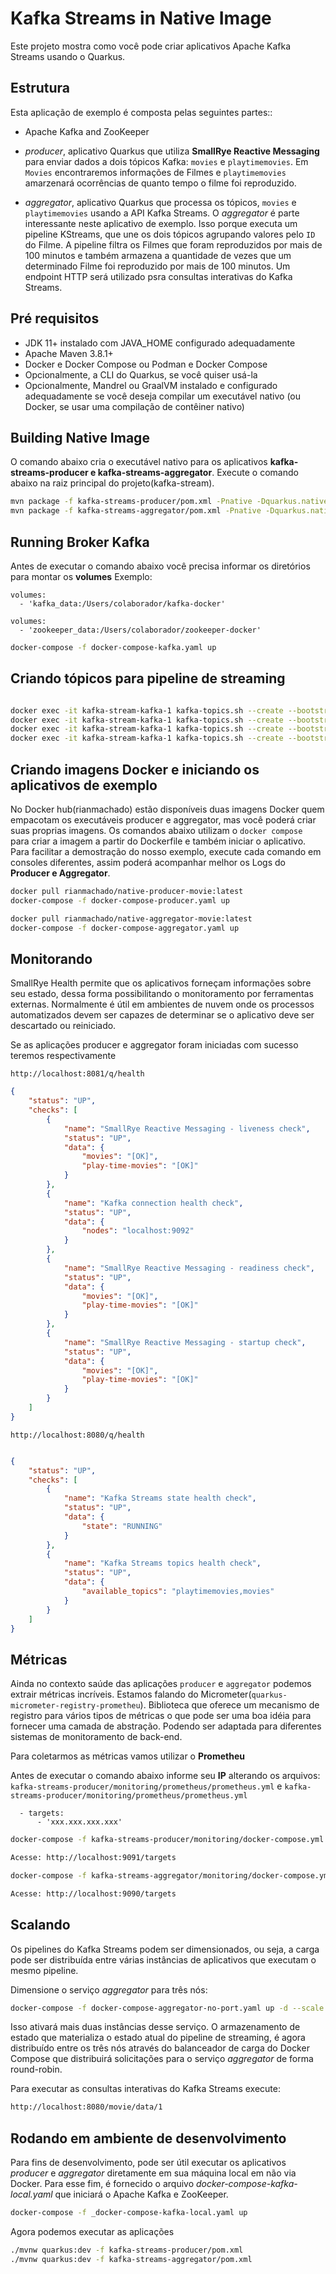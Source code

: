 Kafka Streams in Native Image
========================

Este projeto mostra como você pode criar aplicativos Apache Kafka Streams usando o Quarkus.

## Estrutura 

Esta aplicação de exemplo é composta pelas seguintes partes::

* Apache Kafka and ZooKeeper
* _producer_,  aplicativo Quarkus que utiliza <b>SmallRye Reactive Messaging</b> para enviar dados a dois tópicos Kafka: `movies` e `playtimemovies`. Em `Movies` encontraremos informações de Filmes e `playtimemovies` amarzenará ocorrências de quanto tempo o filme foi reproduzido.

* _aggregator_, aplicativo Quarkus que processa os tópicos, `movies` e `playtimemovies` usando a API Kafka Streams. O _aggregator_ é parte interessante neste aplicativo de exemplo. Isso porque executa um pipeline KStreams, que une os dois tópicos agrupando valores pelo `ID` do Filme. A pipeline filtra os Filmes que foram reproduzidos por mais de 100 minutos e também armazena a quantidade de vezes que um determinado Filme foi reproduzido por mais de 100 minutos. Um endpoint HTTP será utilizado psra consultas interativas do Kafka Streams.


## Pré requisitos

* JDK 11+ instalado com JAVA_HOME configurado adequadamente
* Apache Maven 3.8.1+
* Docker e Docker Compose ou Podman e Docker Compose
* Opcionalmente, a CLI do Quarkus, se você quiser usá-la
* Opcionalmente, Mandrel ou GraalVM instalado e configurado adequadamente se você deseja compilar um executável nativo (ou Docker, se usar uma compilação de contêiner nativo)


## Building Native Image

O comando abaixo cria o executável nativo para os aplicativos <b>kafka-streams-producer e kafka-streams-aggregator</b>. Execute o comando abaixo na raiz principal do projeto(kafka-stream).

```bash
mvn package -f kafka-streams-producer/pom.xml -Pnative -Dquarkus.native.container-build=true
mvn package -f kafka-streams-aggregator/pom.xml -Pnative -Dquarkus.native.container-build=true
```

## Running Broker Kafka 

Antes de executar o comando abaixo você precisa informar os diretórios para montar os <b>volumes</b> 
Exemplo: 

    volumes:
      - 'kafka_data:/Users/colaborador/kafka-docker'
      
    volumes:
      - 'zookeeper_data:/Users/colaborador/zookeeper-docker' 
 
```bash
docker-compose -f docker-compose-kafka.yaml up
```

## Criando tópicos para pipeline de streaming

```bash

docker exec -it kafka-stream-kafka-1 kafka-topics.sh --create --bootstrap-server localhost:9092 --replication-factor 1 --partitions 1 --topic playtimemovies
docker exec -it kafka-stream-kafka-1 kafka-topics.sh --create --bootstrap-server localhost:9092 --replication-factor 1 --partitions 1 --topic movies
docker exec -it kafka-stream-kafka-1 kafka-topics.sh --create --bootstrap-server localhost:9092 --replication-factor 1 --partitions 1 --topic kstream-aggregator-countmoviestore-changelog
docker exec -it kafka-stream-kafka-1 kafka-topics.sh --create --bootstrap-server localhost:9092 --replication-factor 1 --partitions 1 --topic kstream-aggregator-countmoviestore-repartition
```


## Criando imagens Docker e iniciando os aplicativos de exemplo

No Docker hub(rianmachado) estão disponíveis duas imagens Docker quem empacotam os executáveis producer e aggregator, mas você poderá criar suas proprias imagens. Os comandos abaixo utilizam o `docker compose ` para criar a imagem a partir do Dockerfile e também iniciar o aplicativo. 
Para facilitar a demostração do nosso exemplo, execute cada comando em consoles diferentes, assim poderá acompanhar melhor os Logs do <b>Producer e Aggregator</b>.  

```bash
docker pull rianmachado/native-producer-movie:latest
docker-compose -f docker-compose-producer.yaml up

docker pull rianmachado/native-aggregator-movie:latest
docker-compose -f docker-compose-aggregator.yaml up
```
## Monitorando

SmallRye Health permite que os aplicativos forneçam informações sobre seu estado, dessa forma possibilitando o monitoramento por ferramentas externas. Normalmente é útil em ambientes de nuvem onde os processos automatizados devem ser capazes de determinar se o aplicativo deve ser descartado ou reiniciado.

Se as aplicações producer e aggregator foram iniciadas com sucesso teremos respectivamente  

`http://localhost:8081/q/health`
 
```JSON
{
    "status": "UP",
    "checks": [
        {
            "name": "SmallRye Reactive Messaging - liveness check",
            "status": "UP",
            "data": {
                "movies": "[OK]",
                "play-time-movies": "[OK]"
            }
        },
        {
            "name": "Kafka connection health check",
            "status": "UP",
            "data": {
                "nodes": "localhost:9092"
            }
        },
        {
            "name": "SmallRye Reactive Messaging - readiness check",
            "status": "UP",
            "data": {
                "movies": "[OK]",
                "play-time-movies": "[OK]"
            }
        },
        {
            "name": "SmallRye Reactive Messaging - startup check",
            "status": "UP",
            "data": {
                "movies": "[OK]",
                "play-time-movies": "[OK]"
            }
        }
    ]
}
```
`http://localhost:8080/q/health`
 
```JSON

{
    "status": "UP",
    "checks": [
        {
            "name": "Kafka Streams state health check",
            "status": "UP",
            "data": {
                "state": "RUNNING"
            }
        },
        {
            "name": "Kafka Streams topics health check",
            "status": "UP",
            "data": {
                "available_topics": "playtimemovies,movies"
            }
        }
    ]
}
```
## Métricas

Ainda no contexto saúde das aplicações `producer` e `aggregator` podemos extrair métricas incríveis.
Estamos falando do Micrometer(`quarkus-micrometer-registry-prometheu`). Biblioteca que oferece um mecanismo de registro para vários tipos de métricas o que pode ser uma boa idéia para fornecer uma camada de abstração. Podendo ser adaptada para diferentes sistemas de monitoramento de back-end. 

Para coletarmos as métricas vamos utilizar o <b>Prometheu</b>

Antes de executar o comando abaixo informe seu <b>IP</b> alterando os arquivos: 
`kafka-streams-producer/monitoring/prometheus/prometheus.yml` e `kafka-streams-producer/monitoring/prometheus/prometheus.yml`

      - targets:
          - 'xxx.xxx.xxx.xxx'
 
```bash
docker-compose -f kafka-streams-producer/monitoring/docker-compose.yml up

Acesse: http://localhost:9091/targets
```
```bash
docker-compose -f kafka-streams-aggregator/monitoring/docker-compose.yml up

Acesse: http://localhost:9090/targets
```



## Scalando

Os pipelines do Kafka Streams podem ser dimensionados, ou seja, a carga pode ser distribuída entre várias instâncias de aplicativos que executam o mesmo pipeline.

Dimensione o serviço _aggregator_ para três nós:

```bash
docker-compose -f docker-compose-aggregator-no-port.yaml up -d --scale kafka-streams-aggregator-replicas=3
```

Isso ativará mais duas instâncias desse serviço.
O armazenamento de estado que materializa o estado atual do pipeline de streaming, é agora distribuído entre os três nós através do balanceador de carga do Docker Compose que distribuirá solicitações para o serviço _aggregator_ de forma round-robin. 

Para executar as consultas interativas do Kafka Streams execute:

```bash
http://localhost:8080/movie/data/1
```


## Rodando em ambiente de desenvolvimento

Para fins de desenvolvimento, pode ser útil executar os aplicativos _producer_ e _aggregator_
diretamente em sua máquina local em não via Docker. Para esse fim, é fornecido o arquivo _docker-compose-kafka-local.yaml_ que iniciará o Apache Kafka e ZooKeeper.

```bash
docker-compose -f _docker-compose-kafka-local.yaml up
```
Agora podemos executar as aplicações 

```bash
./mvnw quarkus:dev -f kafka-streams-producer/pom.xml
./mvnw quarkus:dev -f kafka-streams-aggregator/pom.xml
```

